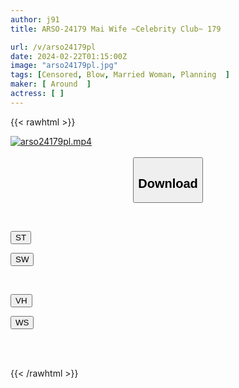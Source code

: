 ```yaml
---
author: j91
title: ARSO-24179 Mai Wife ~Celebrity Club~ 179

url: /v/arso24179pl
date: 2024-02-22T01:15:00Z
image: "arso24179pl.jpg"
tags: [Censored, Blow, Married Woman, Planning	]
maker: [ Around  ]
actress: [ ]
---
```



{{< rawhtml >}}

<div class="video" data-videoid="KP8KQdMRkdh06Qm">
    <a href="javascript:;">
        <img src="/v/arso24179pl/arso24179pl.jpg" width="WIDTH" height="HEIGHT" alt="arso24179pl.mp4" loading="lazy">
    </a>
</div>

<script type="text/javascript" src="https://j91.asia/asset/on-demand-st.js"></script>

<br>
  <link rel="stylesheet" href="https://j91.asia/asset/bs5.css">
  
  <center>
  <button class="btn btn-primary" type="button" data-bs-toggle="collapse" data-bs-target=".multi-collapse" aria-expanded="false" aria-controls="multiCollapseExample1 multiCollapseExample2"><h2>Download</h2></button></center>
</p>
<div class="row">
  <div class="col">
    <div class="collapse multi-collapse" id="multiCollapseExample1">
      <div class="card card-body">
	      	      <br>
<div class="buttons">  
<p><a href="https://streamtape.to/v/KP8KQdMRkdh06Qm" target="_blank"><button class="btn-hover color-3"><i class="fa fa-download"></i> ST</button></a></p>
<p><a href="https://cdnwish.com/gbanha52jg0y" target="_blank"><button class="btn-hover color-2"><i class="fa fa-download"></i> SW</button></a></p></div>
    </div>
  </div>
</div>
  <div class="col">
    <div class="collapse multi-collapse" id="multiCollapseExample2">
      <div class="card card-body">
	      <br>
<div class="buttons">
<p><a href="https://vidhidepro.com/f/b7jtko9kae8i"><button class="btn-hover color-9"><i class="fa fa-download"></i> VH</button></a></p>
<p><a href="https://wolfstream.tv/z0n3br8ttryv"><button class="btn-hover color-8"><i class="fa fa-download"></i> WS</button></a></p></div>
<br><br>
      </div>
    </div>
  </div>
</div>

{{< /rawhtml >}}